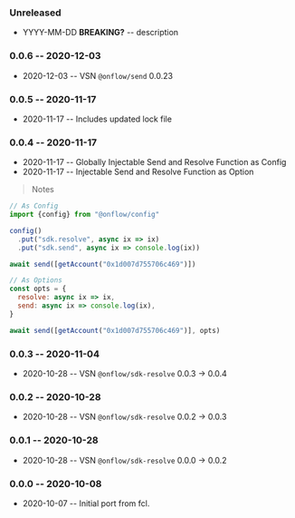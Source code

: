 ### Unreleased

- YYYY-MM-DD **BREAKING?** -- description

### 0.0.6 -- 2020-12-03

- 2020-12-03 -- VSN `@onflow/send` 0.0.23

### 0.0.5 -- 2020-11-17

- 2020-11-17 -- Includes updated lock file

### 0.0.4 -- 2020-11-17

- 2020-11-17 -- Globally Injectable Send and Resolve Function as Config
- 2020-11-17 -- Injectable Send and Resolve Function as Option

> Notes

```javascript
// As Config
import {config} from "@onflow/config"

config()
  .put("sdk.resolve", async ix => ix)
  .put("sdk.send", async ix => console.log(ix))

await send([getAccount("0x1d007d755706c469")])

// As Options
const opts = {
  resolve: async ix => ix,
  send: async ix => console.log(ix),
}

await send([getAccount("0x1d007d755706c469")], opts)
```

### 0.0.3 -- 2020-11-04

- 2020-10-28 -- VSN `@onflow/sdk-resolve` 0.0.3 -> 0.0.4

### 0.0.2 -- 2020-10-28

- 2020-10-28 -- VSN `@onflow/sdk-resolve` 0.0.2 -> 0.0.3

### 0.0.1 -- 2020-10-28

- 2020-10-28 -- VSN `@onflow/sdk-resolve` 0.0.0 -> 0.0.2

### 0.0.0 -- 2020-10-08

- 2020-10-07 -- Initial port from fcl.
